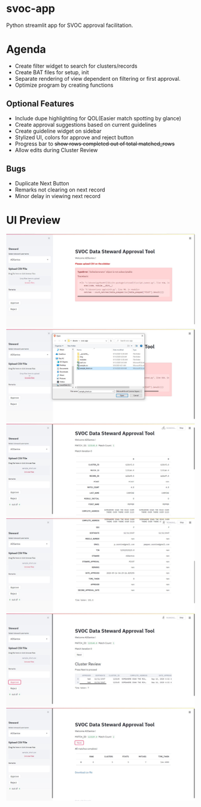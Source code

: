 # svoc-app
Python streamlit app for SVOC approval facilitation. 

# Agenda
* Create filter widget to search for clusters/records
* Create BAT files for setup, init
* Separate rendering of view dependent on filtering or first approval.
* Optimize program by creating functions

## Optional Features
* Include dupe highlighting for QOL(Easier match spotting by glance)
* Create approval suggestions based on current guidelines
* Create guideline widget on sidebar
* Stylized UI, colors for approve and reject button
* Progress bar to ~~show rows completed out of total matched_rows~~
* Allow edits during Cluster Review

## Bugs
* Duplicate Next Button
* Remarks not clearing on next record
* Minor delay in viewing next record

# UI Preview
![](img/9.1.JPG)
![](img/9.2.JPG)
![](img/9.3.JPG)
![](img/9.4.JPG)
![](img/9-cluster-review.JPG)
![](img/9-end.JPG)